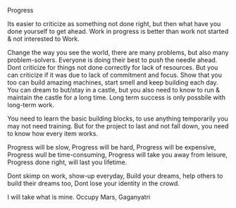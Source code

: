 Progress

Its easier to criticize as something not done right, but then what have you done yourself to get ahead. Work in progress is better than work not started & not interested to Work.

Change the way you see the world, there are many problems, but also many problem-solvers. Everyone is doing their best to push the needle ahead. Dont criticize for things not done correctly for lack of resources. But you can criticize if it was due to lack of commitment and focus. Show that you too can build amazing machines, start smell and keep building each day. You can dream to but/stay in a castle, but you also need to know to run & maintain the castle for a long time. Long term success is only possbile with long-term work.

You need to learn the basic building blocks, to use anything temporarily you may not need training. But for the project to last and not fall down, you need to know how every item works.

Progress will be slow,
Progress will be hard,
Progress will be expensive,
Progress wull be time-consuming,
Progress will take you away from leisure,
Progress done right, will last you lifetime.

Dont skimp on work, show-up everyday, Build your dreams, help others to build their dreams too, Dont lose your identity in the crowd. 

I will take what is mine.  Occupy Mars, Gaganyatri